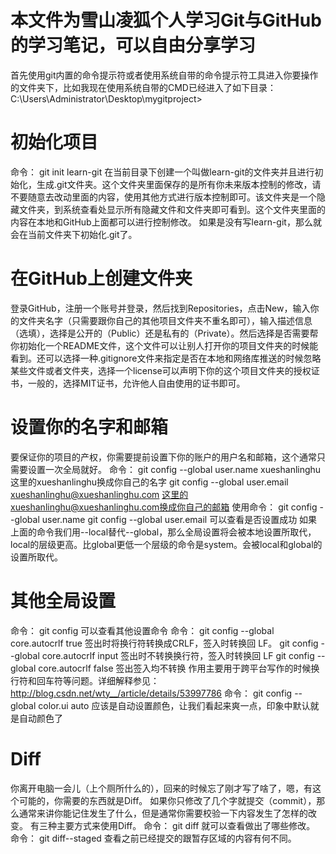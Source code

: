 # 本文件为雪山凌狐个人学习Git与GitHub的学习笔记，可以自由分享学习

首先使用git内置的命令提示符或者使用系统自带的命令提示符工具进入你要操作的文件夹下，比如我现在使用系统自带的CMD已经进入了如下目录：C:\Users\Administrator\Desktop\mygitproject>

# 初始化项目
命令：
git init learn-git
在当前目录下创建一个叫做learn-git的文件夹并且进行初始化，生成.git文件夹。这个文件夹里面保存的是所有你未来版本控制的修改，请不要随意去改动里面的内容，使用其他方式进行版本控制即可。该文件夹是一个隐藏文件夹，到系统查看处显示所有隐藏文件和文件夹即可看到。这个文件夹里面的内容在本地和GitHub上面都可以进行控制修改。
如果是没有写learn-git，那么就会在当前文件夹下初始化.git了。

# 在GitHub上创建文件夹
登录GitHub，注册一个账号并登录，然后找到Repositories，点击New，输入你的文件夹名字（只需要跟你自己的其他项目文件夹不重名即可），输入描述信息（选填），选择是公开的（Public）还是私有的（Private）。然后选择是否需要帮你初始化一个README文件，这个文件可以让别人打开你的项目文件夹的时候能看到。还可以选择一种.gitignore文件来指定是否在本地和网络库推送的时候忽略某些文件或者文件夹，选择一个license可以声明下你的这个项目文件夹的授权证书，一般的，选择MIT证书，允许他人自由使用的证书即可。

# 设置你的名字和邮箱
要保证你的项目的产权，你需要提前设置下你的账户的用户名和邮箱，这个通常只需要设置一次全局就好。
命令：
git config --global user.name xueshanlinghu
这里的xueshanlinghu换成你自己的名字
git config --global user.email xueshanlinghu@xueshanlinghu.com
这里的xueshanlinghu@xueshanlinghu.com换成你自己的邮箱
使用命令：
git config --global user.name
git config --global user.email
可以查看是否设置成功
如果上面的命令我们用--local替代--global，那么全局设置将会被本地设置所取代，local的层级更高。比global更低一个层级的命令是system。会被local和global的设置所取代。

# 其他全局设置
命令：
git config
可以查看其他设置命令
命令：
git config --global core.autocrlf true
签出时将换行符转换成CRLF，签入时转换回 LF。
git config --global core.autocrlf input
签出时不转换换行符，签入时转换回 LF
git config --global core.autocrlf false
签出签入均不转换
作用主要用于跨平台写作的时候换行符和回车符等问题。详细解释参见：http://blog.csdn.net/wty__/article/details/53997786
命令：
git config --global color.ui auto
应该是自动设置颜色，让我们看起来爽一点，印象中默认就是自动颜色了

# Diff
你离开电脑一会儿（上个厕所什么的），回来的时候忘了刚才写了啥了，嗯，有这个可能的，你需要的东西就是Diff。
如果你只修改了几个字就提交（commit），那么通常来讲你能记住发生了什么，但是通常你需要校验一下内容发生了怎样的改变。
有三种主要方式来使用Diff。
命令：
git diff
就可以查看做出了哪些修改。
命令：
git diff--staged
查看之前已经提交的跟暂存区域的内容有何不同。
